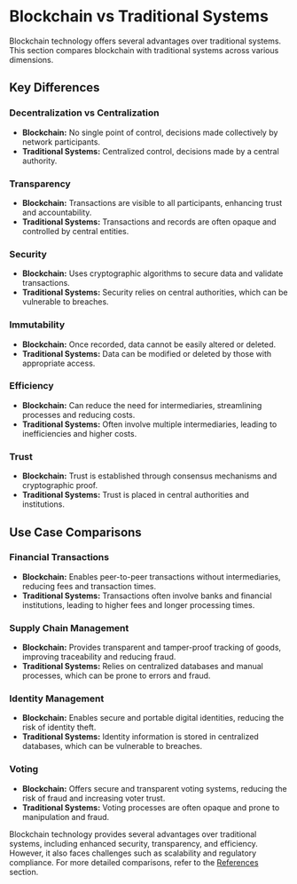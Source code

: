 # Blockchain vs Traditional Systems

Blockchain technology offers several advantages over traditional systems. This section compares blockchain with traditional systems across various dimensions.

## Key Differences

### Decentralization vs Centralization
- **Blockchain:** No single point of control, decisions made collectively by network participants.
- **Traditional Systems:** Centralized control, decisions made by a central authority.

### Transparency
- **Blockchain:** Transactions are visible to all participants, enhancing trust and accountability.
- **Traditional Systems:** Transactions and records are often opaque and controlled by central entities.

### Security
- **Blockchain:** Uses cryptographic algorithms to secure data and validate transactions.
- **Traditional Systems:** Security relies on central authorities, which can be vulnerable to breaches.

### Immutability
- **Blockchain:** Once recorded, data cannot be easily altered or deleted.
- **Traditional Systems:** Data can be modified or deleted by those with appropriate access.

### Efficiency
- **Blockchain:** Can reduce the need for intermediaries, streamlining processes and reducing costs.
- **Traditional Systems:** Often involve multiple intermediaries, leading to inefficiencies and higher costs.

### Trust
- **Blockchain:** Trust is established through consensus mechanisms and cryptographic proof.
- **Traditional Systems:** Trust is placed in central authorities and institutions.

## Use Case Comparisons

### Financial Transactions
- **Blockchain:** Enables peer-to-peer transactions without intermediaries, reducing fees and transaction times.
- **Traditional Systems:** Transactions often involve banks and financial institutions, leading to higher fees and longer processing times.

### Supply Chain Management
- **Blockchain:** Provides transparent and tamper-proof tracking of goods, improving traceability and reducing fraud.
- **Traditional Systems:** Relies on centralized databases and manual processes, which can be prone to errors and fraud.

### Identity Management
- **Blockchain:** Enables secure and portable digital identities, reducing the risk of identity theft.
- **Traditional Systems:** Identity information is stored in centralized databases, which can be vulnerable to breaches.

### Voting
- **Blockchain:** Offers secure and transparent voting systems, reducing the risk of fraud and increasing voter trust.
- **Traditional Systems:** Voting processes are often opaque and prone to manipulation and fraud.

Blockchain technology provides several advantages over traditional systems, including enhanced security, transparency, and efficiency. However, it also faces challenges such as scalability and regulatory compliance. For more detailed comparisons, refer to the [References](09_References.md) section.
